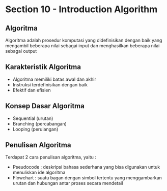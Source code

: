 # Section 10 - Introduction Algorithm

## Algoritma
Algoritma adalah prosedur komputasi yang didefinisikan dengan baik yang mengambil beberapa nilai sebagai input dan menghasilkan beberapa nilai sebagai output

## Karakteristik Algoritma
* Algoritma memiliki batas awal dan akhir
* Instruksi terdefinisikan dengan baik
* Efektif dan efisien

## Konsep Dasar Algoritma
* Sequential (urutan)
* Branching (percabangan)
* Looping (perulangan)

## Penulisan Algoritma
Terdapat 2 cara penulisan algoritma, yaitu :
* Pseudocode : deskripsi bahasa sederhana yang bisa digunakan untuk menuliskan ide algoritma
* Flowchart : suatu bagan dengan simbol tertentu yang menggambarkan urutan dan hubungan antar proses secara mendetail
